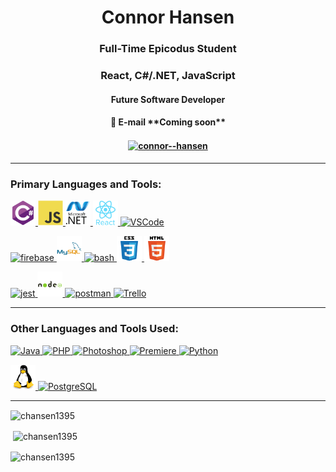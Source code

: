 <h1 align="center">Connor Hansen</h1>
<h3 align="center">Full-Time Epicodus Student</h3>
<h3 align="center">React, C#/.NET, JavaScript</h3>
<h4 align="center">Future Software Developer</h4>
<h4 align="center">📧 E-mail **Coming soon**</h4>

<h4 align="center"><a 
    href="https://linkedin.com/in/connor--hansen" target="blank">
    <img align="center"
    src="https://raw.githubusercontent.com/rahuldkjain/github-profile-readme-generator/master/src/images/icons/Social/linked-in-alt.svg"
    alt="connor--hansen" height="30" width="40" /></a>
</h4>

<hr>

<h3 align="left">Primary Languages and Tools:</h3>
<p align="left">

  <a 
    href="https://www.w3schools.com/cs/" target="_blank"> <img
    src="https://raw.githubusercontent.com/devicons/devicon/master/icons/csharp/csharp-original.svg" alt="csharp"
    width="40" height="40" /> 
  </a> <a 
    href="https://developer.mozilla.org/en-US/docs/Web/JavaScript"
    target="_blank"> <img
    src="https://raw.githubusercontent.com/devicons/devicon/master/icons/javascript/javascript-original.svg"
    alt="javascript" width="40" height="40" /> 
  </a> <a 
    href="https://dotnet.microsoft.com/" target="_blank"> <img
    src="https://raw.githubusercontent.com/devicons/devicon/master/icons/dot-net/dot-net-original-wordmark.svg"
    alt="dotnet" width="40" height="40" /> 
  </a> <a href="https://reactjs.org/" target="_blank"> <img
    src="https://raw.githubusercontent.com/devicons/devicon/master/icons/react/react-original-wordmark.svg"
    alt="react" width="40" height="40" /> 
  </a> <a 
    href="https://code.visualstudio.com/" target="_blank"> <img src="https://cdn.jsdelivr.net/gh/devicons/devicon/icons/vscode/vscode-original.svg"
    alt="VSCode" width="40" height="40" /> 
  </a> 

  <a 
    href="https://firebase.google.com/" target="_blank"> <img
    src="https://www.vectorlogo.zone/logos/firebase/firebase-icon.svg" alt="firebase" width="40" height="40" /> 
  </a> <a 
    href="https://www.mysql.com/" target="_blank"> <img
    src="https://raw.githubusercontent.com/devicons/devicon/master/icons/mysql/mysql-original-wordmark.svg"
    alt="mysql" width="40" height="40" /> 
  </a> <a 
    href="https://www.gnu.org/software/bash/" target="_blank"> <img
    src="https://www.vectorlogo.zone/logos/gnu_bash/gnu_bash-icon.svg" alt="bash" width="40" height="40" /> 
  </a> <a 
    href="https://www.w3schools.com/css/" target="_blank"> <img
    src="https://raw.githubusercontent.com/devicons/devicon/master/icons/css3/css3-original-wordmark.svg" alt="css3"
    width="40" height="40" /> 
  </a> <a
    href="https://www.w3.org/html/" target="_blank"> <img
    src="https://raw.githubusercontent.com/devicons/devicon/master/icons/html5/html5-original-wordmark.svg"
    alt="html5" width="40" height="40" /> 
  </a>
        
  <a
    href="https://jestjs.io" target="_blank"> <img
    src="https://www.vectorlogo.zone/logos/jestjsio/jestjsio-icon.svg" alt="jest" width="40" height="40" /> 
  </a> <a 
    href="https://nodejs.org" target="_blank"> <img
    src="https://raw.githubusercontent.com/devicons/devicon/master/icons/nodejs/nodejs-original-wordmark.svg"
    alt="nodejs" width="40" height="40" /> 
  </a> <a 
    href="https://postman.com" target="_blank"> <img
    src="https://www.vectorlogo.zone/logos/getpostman/getpostman-icon.svg" alt="postman" width="40" height="40" />
  </a> <a 
    href="https://trello.com/" target="_blank"> <img 
    src="https://cdn.jsdelivr.net/gh/devicons/devicon/icons/trello/trello-plain.svg" alt="Trello" width="40" height="40"/> 
  </a> 

</p>

<hr>

<h3 align="left">Other Languages and Tools Used:</h3>
<p align="left">

<a 
  href="https://www.java.com/en/download/help/whatis_java.html" target="_blank"> <img 
  src="https://cdn.jsdelivr.net/gh/devicons/devicon/icons/java/java-original-wordmark.svg" alt="Java" width="40" height="40" /> 
</a> <a 
  href="https://www.php.net/" target="_blank"> <img src="https://cdn.jsdelivr.net/gh/devicons/devicon/icons/php/php-plain.svg" alt="PHP" width="40" height="40" /> 
</a> <a 
  href="https://www.adobe.com/products/photoshop.html" target="_blank"> <img src="https://cdn.jsdelivr.net/gh/devicons/devicon/icons/photoshop/photoshop-line.svg"     alt="Photoshop" width="40" height="40" /> 
</a> <a 
  href="https://www.adobe.com/products/premiere.html" target="_blank"> <img 
  src="https://cdn.jsdelivr.net/gh/devicons/devicon/icons/premierepro/premierepro-original.svg" alt="Premiere" width="40" height="40" /> 
</a> <a 
  href="https://www.python.org/" target="_blank"> <img 
  src="https://cdn.jsdelivr.net/gh/devicons/devicon/icons/python/python-original.svg" alt="Python" width="40" height="40" /> 
</a> 

<a
  href="https://www.linux.org/" target="_blank"> <img
  src="https://raw.githubusercontent.com/devicons/devicon/master/icons/linux/linux-original.svg" alt="linux"
  width="40" height="40" /> 
</a> <a 
  href="https://www.postgresql.org/" target="_blank"> <img 
  src="https://cdn.jsdelivr.net/gh/devicons/devicon/icons/postgresql/postgresql-original-wordmark.svg" alt="PostgreSQL" width="40" height="40" /> 
</a> 

</p>

<hr>

<p><img align="center"
    src="https://github-readme-stats.vercel.app/api/top-langs?username=chansen1395&show_icons=true&theme=noctis_minimus&locale=en&layout=compact"
    alt="chansen1395" /></p>

<p>&nbsp;<img align="center"
    src="https://github-readme-stats.vercel.app/api?username=chansen1395&show_icons=true&hide=stars&theme=noctis_minimus&locale=en"
    alt="chansen1395" /></p>

<p><img align="center" src="https://github-readme-streak-stats.herokuapp.com/?user=chansen1395&theme=noctis_minimus"
    alt="chansen1395" /></p>
